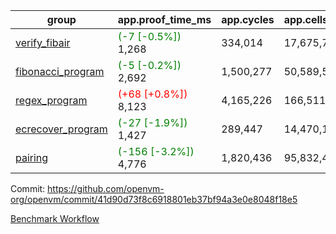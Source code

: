 | group | app.proof_time_ms | app.cycles | app.cells_used | leaf.proof_time_ms | leaf.cycles | leaf.cells_used |
| -- | -- | -- | -- | -- | -- | -- |
| [verify_fibair](https://github.com/openvm-org/openvm/blob/benchmark-results/benchmarks-pr/1369/verify_fibair-41d90d73f8c6918801eb37bf94a3e0e8048f18e5.md) |<span style='color: green'>(-7 [-0.5%])</span> 1,268 |  334,014 |  17,675,762 |- | - | - |
| [fibonacci_program](https://github.com/openvm-org/openvm/blob/benchmark-results/benchmarks-pr/1369/fibonacci-41d90d73f8c6918801eb37bf94a3e0e8048f18e5.md) |<span style='color: green'>(-5 [-0.2%])</span> 2,692 |  1,500,277 |  50,589,503 |- | - | - |
| [regex_program](https://github.com/openvm-org/openvm/blob/benchmark-results/benchmarks-pr/1369/regex-41d90d73f8c6918801eb37bf94a3e0e8048f18e5.md) |<span style='color: red'>(+68 [+0.8%])</span> 8,123 |  4,165,226 |  166,511,152 |- | - | - |
| [ecrecover_program](https://github.com/openvm-org/openvm/blob/benchmark-results/benchmarks-pr/1369/ecrecover-41d90d73f8c6918801eb37bf94a3e0e8048f18e5.md) |<span style='color: green'>(-27 [-1.9%])</span> 1,427 |  289,447 |  14,470,186 |- | - | - |
| [pairing](https://github.com/openvm-org/openvm/blob/benchmark-results/benchmarks-pr/1369/pairing-41d90d73f8c6918801eb37bf94a3e0e8048f18e5.md) |<span style='color: green'>(-156 [-3.2%])</span> 4,776 |  1,820,436 |  95,832,407 |- | - | - |


Commit: https://github.com/openvm-org/openvm/commit/41d90d73f8c6918801eb37bf94a3e0e8048f18e5

[Benchmark Workflow](https://github.com/openvm-org/openvm/actions/runs/14320193761)
